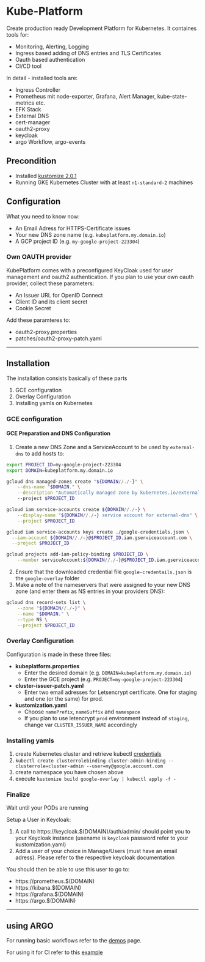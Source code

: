 # Kube-Platform

Create production ready Development Platform for Kubernetes. It containes tools for:

- Monitoring, Alerting, Logging
- Ingress based adding of DNS entries and TLS Certificates
- Oauth based authentication
- CI/CD tool

In detail - installed tools are:

- Ingress Controller
- Prometheus mit node-exporter, Grafana, Alert Manager, kube-state-metrics etc.
- EFK Stack
- External DNS
- cert-manager
- oauth2-proxy
- keycloak
- argo Workflow, argo-events

## Precondition

- Installed [kustomize 2.0.1](https://github.com/kubernetes-sigs/kustomize/releases)
- Running GKE Kubernetes Cluster with at least ```n1-standard-2``` machines

## Configuration

What you need to know now:

- An Email Adress for HTTPS-Certificate issues
- Your new DNS zone name (e.g. ```kubeplatform.my.domain.io```)
- A GCP project ID (e.g. ```my-google-project-223304```)

### Own OAUTH provider

KubePlatform comes with a preconfigured KeyCloak used for user management and oauth2 authentication. If you plan to use your own oauth provider, collect these parameters:

- An Issuer URL for OpenID Connect
- Client ID and its client secret
- Cookie Secret

Add these paramteres to:

- oauth2-proxy.properties
- patches/oauth2-proxy-patch.yaml

---

## Installation

The installation consists basically of these parts

1. GCE configuration
1. Overlay Configuration
1. Installing yamls on Kubernetes

### GCE configuration

#### GCE Preparation and DNS Configuration

1. Create a new DNS Zone and a ServiceAccount to be used by ```external-dns``` to add hosts to:

```bash
export PROJECT_ID=my-google-project-223304
export DOMAIN=kubeplatform.my.domain.io

gcloud dns managed-zones create "${DOMAIN//./-}" \
    --dns-name "$DOMAIN." \
    --description "Automatically managed zone by kubernetes.io/external-dns"
    --project $PROJECT_ID

gcloud iam service-accounts create ${DOMAIN//./-} \
    --display-name "${DOMAIN//./-} service account for external-dns" \
    --project $PROJECT_ID

gcloud iam service-accounts keys create ./google-credentials.json \
  --iam-account ${DOMAIN//./-}@$PROJECT_ID.iam.gserviceaccount.com \
  --project $PROJECT_ID

gcloud projects add-iam-policy-binding $PROJECT_ID \
    --member serviceAccount:${DOMAIN//./-}@$PROJECT_ID.iam.gserviceaccount.com --role roles/dns.admin 
```

2. Ensure that the downloaded credential file `google-credentails.json` is the `google-overlay` folder
3. Make a note of the nameservers that were assigned to your new DNS zone (and enter them as NS entries in your providers DNS):

```bash
gcloud dns record-sets list \
    --zone "${DOMAIN//./-}" \
    --name "$DOMAIN." \
    --type NS \
    --project $PROJECT_ID
```

### Overlay Configuration

Configuration is made in these three files:

- __kubeplatform.properties__
  - Enter the desired domain (e.g. ```DOMAIN=kubeplatform.my.domain.io```)
  - Enter the GCE project (e.g. ```PROJECT=my-google-project-223304```)
- __cluster-issuer-patch.yaml__
  - Enter two email adresses for Letsencrypt certificate. One for staging and one (or the same) for prod.
- __kustomization.yaml__ 
  - Choose ```namePrefix```, ```nameSuffix``` and ```namespace```
  - If you plan to use letencrypt `prod` environment instead of `staging`, change var `CLUSTER_ISSUER_NAME` accordingly

### Installing yamls

1. create Kubernetes cluster and retrieve kubectl [credentials](https://cloud.google.com/sdk/gcloud/reference/container/clusters/get-credentials)
1. ```kubectl create clusterrolebinding cluster-admin-binding --clusterrole=cluster-admin --user=my@google.account.com```
1. create namespace you have chosen above
1. execute ```kustomize build google-overlay | kubectl apply -f -```

### Finalize

Wait until your PODs are running

Setup a User in Keycloak:

1. A call to https://keycloak.$(DOMAIN)/auth/admin/ should point you to your Keycloak instance (usename is ```keycloak``` password refer to your kustomization.yaml)
1. Add a user of your choice in Manage/Users (must have an email adress). Please refer to the respective keycloak documentation

You should then be able to use this user to go to:

- https://prometheus.$(DOMAIN)
- https://kibana.$(DOMAIN)
- https://grafana.$(DOMAIN)
- https://argo.$(DOMAIN)

---

## using ARGO

For running basic workflows refer to the [demos](https://github.com/argoproj/argo/blob/master/demo.md) page.

For using it for CI refer to this [example](examples/ci/CI.md)
